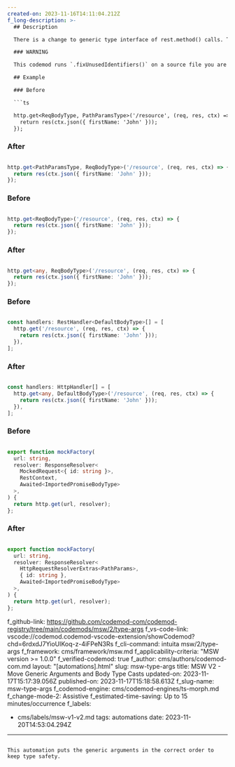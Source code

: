 ```yaml
---
created-on: 2023-11-16T14:11:04.212Z
f_long-description: >-
  ## Description

  There is a change to generic type interface of rest.method() calls. This codemod puts the generic arguments in the correct order to keep type safety.

  ### WARNING

  This codemod runs `.fixUnusedIdentifiers()` on a source file you are running it on. This would remove any unused declarations in the file. This is due to atomicity of this mod, which blindly inserts the callback structure into each msw handler callback and then cleans up the variables that are not used.

  ## Example

  ### Before

  ```ts

  http.get<ReqBodyType, PathParamsType>('/resource', (req, res, ctx) => {
    return res(ctx.json({ firstName: 'John' }));
  });

  ```

  ### After

  ```ts

  http.get<PathParamsType, ReqBodyType>('/resource', (req, res, ctx) => {
    return res(ctx.json({ firstName: 'John' }));
  });

  ```

  ### Before

  ```ts

  http.get<ReqBodyType>('/resource', (req, res, ctx) => {
    return res(ctx.json({ firstName: 'John' }));
  });

  ```

  ### After

  ```ts

  http.get<any, ReqBodyType>('/resource', (req, res, ctx) => {
    return res(ctx.json({ firstName: 'John' }));
  });

  ```

  ### Before

  ```ts

  const handlers: RestHandler<DefaultBodyType>[] = [
    http.get('/resource', (req, res, ctx) => {
      return res(ctx.json({ firstName: 'John' }));
    }),
  ];

  ```

  ### After

  ```ts

  const handlers: HttpHandler[] = [
    http.get<any, DefaultBodyType>('/resource', (req, res, ctx) => {
      return res(ctx.json({ firstName: 'John' }));
    }),
  ];

  ```

  ### Before

  ```ts

  export function mockFactory(
    url: string,
    resolver: ResponseResolver<
      MockedRequest<{ id: string }>,
      RestContext,
      Awaited<ImportedPromiseBodyType>
    >,
  ) {
    return http.get(url, resolver);
  };

  ```

  ### After

  ```ts

  export function mockFactory(
    url: string,
    resolver: ResponseResolver<
      HttpRequestResolverExtras<PathParams>,
      { id: string },
      Awaited<ImportedPromiseBodyType>
    >,
  ) {
    return http.get(url, resolver);
  };

  ```
f_github-link: https://github.com/codemod-com/codemod-registry/tree/main/codemods/msw/2/type-args
f_vs-code-link: vscode://codemod.codemod-vscode-extension/showCodemod?chd=6rdxdJ7YioUlKoq-z-4iFPeN3Rs
f_cli-command: intuita msw/2/type-args
f_framework: cms/framework/msw.md
f_applicability-criteria: "MSW version >= 1.0.0"
f_verified-codemod: true
f_author: cms/authors/codemod-com.md
layout: "[automations].html"
slug: msw-type-args
title: MSW V2 - Move Generic Arguments and Body Type Casts
updated-on: 2023-11-17T15:17:39.056Z
published-on: 2023-11-17T15:18:58.613Z
f_slug-name: msw-type-args
f_codemod-engine: cms/codemod-engines/ts-morph.md
f_change-mode-2: Assistive
f_estimated-time-saving: Up to 15 minutes/occurrence
f_labels:
  - cms/labels/msw-v1-v2.md
tags: automations
date: 2023-11-20T14:53:04.294Z
---
```

This automation puts the generic arguments in the correct order to keep type safety.